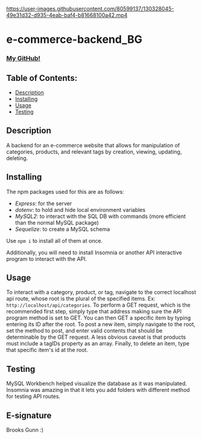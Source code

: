 

https://user-images.githubusercontent.com/80599137/130328045-49e31d32-d935-4eab-baf4-b81668100a42.mp4

# e-commerce-backend_BG

### [My GitHub!](https://github.com/worldunfurled)

## Table of Contents:

* [Description](#description)
* [Installing](#installing)
* [Usage](#usage)
* [Testing](#testing)

## Description

A backend for an e-commerce website that allows for manipulation of categories, products, and relevant tags by creation, viewing, updating, deleting.

## Installing

The npm packages used for this are as follows:

* *Express*: for the server
* *dotenv*: to hold and hide local environment variables
* *MySQL2*: to interact with the SQL DB with commands (more efficient than the normal MySQL package)
* *Sequelize*: to create a MySQL schema

Use `npm i` to install all of them at once.

Additionally, you will need to install Insomnia or another API interactive program to interact with the API.

## Usage

To interact with a category, product, or tag, navigate to the correct localhost api route, whose root is the plural of the specified items. Ex: `http://localhost/api/categories`. To perform a GET request, which is the recommended first step, simply type that address making sure the API program method is set to GET. You can then GET a specific item by typing entering its ID after the root. To post a new item, simply navigate to the root, set the method to post, and enter valid contents that should be determinable by the GET request. A less obvious caveat is that products must include a tagIDs property as an array. Finally, to delete an item, type that specific item's id at the root.

## Testing

MySQL Workbench helped visualize the database as it was manipulated. Insomnia was amazing in that it lets you add folders with different method for testing API routes.

## E-signature

Brooks Gunn :)
